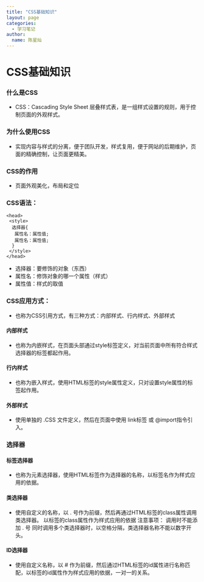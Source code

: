 ```yaml
---
title: "CSS基础知识"
layout: page
categories: 
  - 学习笔记
author: 
  name: 陈星灿
---
```


# CSS基础知识
### 什么是CSS
* CSS：Cascading Style Sheet 层叠样式表，是一组样式设置的规则，用于控制页面的外观样式。
### 为什么使用CSS
* 实现内容与样式的分离，便于团队开发，样式复用，便于网站的后期维护，页面的精确控制，让页面更精美。
### CSS的作用
* 页面外观美化，布局和定位
### CSS语法：
```
<head>
 <style>
  选择器{
   属性名：属性值;
   属性名：属性值;
  }
 </style>
</head>

```
*  选择器：要修饰的对象（东西）
*  属性名：修饰对象的哪一个属性（样式）
*  属性值：样式的取值
### CSS应用方式：
*  也称为CSS引用方式，有三种方式：内部样式、行内样式、外部样式
#### 内部样式
* 也称为内嵌样式，在页面头部通过style标签定义，对当前页面中所有符合样式选择器的标签都起作用。
#### 行内样式
* 也称为嵌入样式，使用HTML标签的style属性定义，只对设置style属性的标签起作用。
#### 外部样式
* 使用单独的 .CSS 文件定义，然后在页面中使用 link标签 或 @import指令引入。
### 选择器
#### 标签选择器
* 也称为元素选择器，使用HTML标签作为选择器的名称，以标签名作为样式应用的依据。
#### 类选择器
* 使用自定义的名称，以 . 号作为前缀，然后再通过HTML标签的class属性调用类选择器。
以标签的class属性作为样式应用的依据
注意事项：
调用时不能添加 . 号
同时调用多个类选择器时，以空格分隔，类选择器名称不能以数字开头。
#### ID选择器
* 使用自定义名称，以 # 作为前缀，然后通过HTML标签的id属性进行名称匹配，以标签的id属性作为样式应用的依据，一对一的关系。